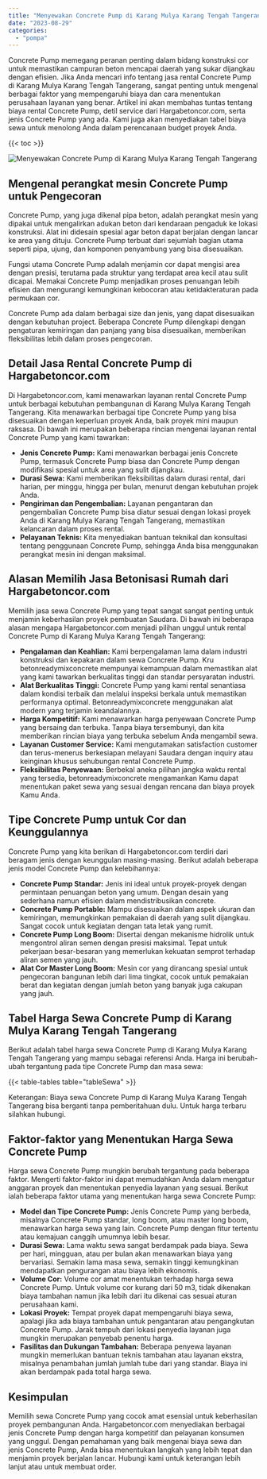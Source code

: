 ```yaml
---
title: "Menyewakan Concrete Pump di Karang Mulya Karang Tengah Tangerang"
date: "2023-08-29"
categories: 
  - "pompa"
---
```




Concrete Pump memegang peranan penting dalam bidang konstruksi cor untuk memastikan campuran beton mencapai daerah yang sukar dijangkau dengan efisien. Jika Anda mencari info tentang jasa rental Concrete Pump di Karang Mulya Karang Tengah Tangerang, sangat penting untuk mengenal berbagai faktor yang mempengaruhi biaya dan cara menentukan perusahaan layanan yang benar. Artikel ini akan membahas tuntas tentang biaya rental Concrete Pump, detil service dari Hargabetoncor.com, serta jenis Concrete Pump yang ada. Kami juga akan menyediakan tabel biaya sewa untuk menolong Anda dalam perencanaan budget proyek Anda.

{{< toc >}}

![Menyewakan Concrete Pump di Karang Mulya Karang Tengah Tangerang](https://hargareadymixid.github.io/pompa/concrete-pump%20(11).png)

## Mengenal perangkat mesin Concrete Pump untuk Pengecoran

Concrete Pump, yang juga dikenal pipa beton, adalah perangkat mesin yang dipakai untuk mengalirkan adukan beton dari kendaraan pengaduk ke lokasi konstruksi. Alat ini didesain spesial agar beton dapat berjalan dengan lancar ke area yang dituju. Concrete Pump terbuat dari sejumlah bagian utama seperti pipa, ujung, dan komponen penyambung yang bisa disesuaikan.

Fungsi utama Concrete Pump adalah menjamin cor dapat mengisi area dengan presisi, terutama pada struktur yang terdapat area kecil atau sulit dicapai. Memakai Concrete Pump menjadikan proses penuangan lebih efisien dan mengurangi kemungkinan kebocoran atau ketidakteraturan pada permukaan cor.

Concrete Pump ada dalam berbagai size dan jenis, yang dapat disesuaikan dengan kebutuhan project. Beberapa Concrete Pump dilengkapi dengan pengaturan kemiringan dan panjang yang bisa disesuaikan, memberikan fleksibilitas lebih dalam proses pengecoran.

## Detail Jasa Rental Concrete Pump di Hargabetoncor.com

Di Hargabetoncor.com, kami menawarkan layanan rental Concrete Pump untuk berbagai kebutuhan pembangunan di Karang Mulya Karang Tengah Tangerang. Kita menawarkan berbagai tipe Concrete Pump yang bisa disesuaikan dengan keperluan proyek Anda, baik proyek mini maupun raksasa. Di bawah ini merupakan beberapa rincian mengenai layanan rental Concrete Pump yang kami tawarkan:

- **Jenis Concrete Pump:** Kami menawarkan berbagai jenis Concrete Pump, termasuk Concrete Pump biasa dan Concrete Pump dengan modifikasi spesial untuk area yang sulit dijangkau.
- **Durasi Sewa:** Kami memberikan fleksibilitas dalam durasi rental, dari harian, per minggu, hingga per bulan, menurut dengan kebutuhan projek Anda.
- **Pengiriman dan Pengembalian:** Layanan pengantaran dan pengembalian Concrete Pump bisa diatur sesuai dengan lokasi proyek Anda di Karang Mulya Karang Tengah Tangerang, memastikan kelancaran dalam proses rental.
- **Pelayanan Teknis:** Kita menyediakan bantuan teknikal dan konsultasi tentang penggunaan Concrete Pump, sehingga Anda bisa menggunakan perangkat mesin ini dengan maksimal.

## Alasan Memilih Jasa Betonisasi Rumah dari Hargabetoncor.com

Memilih jasa sewa Concrete Pump yang tepat sangat sangat penting untuk menjamin keberhasilan proyek pembuatan Saudara. Di bawah ini beberapa alasan mengapa Hargabetoncor.com menjadi pilihan unggul untuk rental Concrete Pump di Karang Mulya Karang Tengah Tangerang:

- **Pengalaman dan Keahlian:** Kami berpengalaman lama dalam industri konstruksi dan kepakaran dalam sewa Concrete Pump. Kru betonreadymixconcrete mempunyai kemampuan dalam memastikan alat yang kami tawarkan berkualitas tinggi dan standar persyaratan industri.
- **Alat Berkualitas Tinggi:** Concrete Pump yang kami rental senantiasa dalam kondisi terbaik dan melalui inspeksi berkala untuk memastikan performanya optimal. Betonreadymixconcrete menggunakan alat modern yang terjamin keandalannya.
- **Harga Kompetitif:** Kami menawarkan harga penyewaan Concrete Pump yang bersaing dan terbuka. Tanpa biaya tersembunyi, dan kita memberikan rincian biaya yang terbuka sebelum Anda mengambil sewa.
- **Layanan Customer Service:** Kami mengutamakan satisfaction customer dan terus-menerus berkesiapan melayani Saudara dengan inquiry atau keinginan khusus sehubungan rental Concrete Pump.
- **Fleksibilitas Penyewaan:** Berbekal aneka pilihan jangka waktu rental yang tersedia, betonreadymixconcrete mengamankan Kamu dapat menentukan paket sewa yang sesuai dengan rencana dan biaya proyek Kamu Anda.

## Tipe Concrete Pump untuk Cor dan Keunggulannya

Concrete Pump yang kita berikan di Hargabetoncor.com terdiri dari beragam jenis dengan keunggulan masing-masing. Berikut adalah beberapa jenis model Concrete Pump dan kelebihannya:

- **Concrete Pump Standar:** Jenis ini ideal untuk proyek-proyek dengan permintaan penuangan beton yang umum. Dengan desain yang sederhana namun efisien dalam mendistribusikan concrete.
- **Concrete Pump Portable:** Mampu disesuaikan dalam aspek ukuran dan kemiringan, memungkinkan pemakaian di daerah yang sulit dijangkau. Sangat cocok untuk kegiatan dengan tata letak yang rumit.
- **Concrete Pump Long Boom:** Disertai dengan mekanisme hidrolik untuk mengontrol aliran semen dengan presisi maksimal. Tepat untuk pekerjaan besar-besaran yang memerlukan kekuatan semprot terhadap aliran semen yang jauh.
- **Alat Cor Master Long Boom:** Mesin cor yang dirancang spesial untuk pengecoran bangunan lebih dari lima tingkat, cocok untuk pemakaian berat dan kegiatan dengan jumlah beton yang banyak juga cakupan yang jauh.

## Tabel Harga Sewa Concrete Pump di Karang Mulya Karang Tengah Tangerang

Berikut adalah tabel harga sewa Concrete Pump di Karang Mulya Karang Tengah Tangerang yang mampu sebagai referensi Anda. Harga ini berubah-ubah tergantung pada tipe Concrete Pump dan masa sewa:

{{< table-tables table="tableSewa" >}}

Keterangan: Biaya sewa Concrete Pump di Karang Mulya Karang Tengah Tangerang bisa berganti tanpa pemberitahuan dulu. Untuk harga terbaru silahkan hubungi.

## Faktor-faktor yang Menentukan Harga Sewa Concrete Pump

Harga sewa Concrete Pump mungkin berubah tergantung pada beberapa faktor. Mengerti faktor-faktor ini dapat memudahkan Anda dalam mengatur anggaran proyek dan menentukan penyedia layanan yang sesuai. Berikut ialah beberapa faktor utama yang menentukan harga sewa Concrete Pump:

- **Model dan Tipe Concrete Pump:** Jenis Concrete Pump yang berbeda, misalnya Concrete Pump standar, long boom, atau master long boom, menawarkan harga sewa yang lain. Concrete Pump dengan fitur tertentu atau kemajuan canggih umumnya lebih besar.
- **Durasi Sewa:** Lama waktu sewa sangat berdampak pada biaya. Sewa per hari, mingguan, atau per bulan akan menawarkan biaya yang bervariasi. Semakin lama masa sewa, semakin tinggi kemungkinan mendapatkan pengurangan atau biaya lebih ekonomis.
- **Volume Cor:** Volume cor amat menentukan terhadap harga sewa Concrete Pump. Untuk volume cor kurang dari 50 m3, tidak dikenakan biaya tambahan namun jika lebih dari itu dikenai cas sesuai aturan perusahaan kami.
- **Lokasi Proyek:** Tempat proyek dapat mempengaruhi biaya sewa, apalagi jika ada biaya tambahan untuk pengantaran atau pengangkutan Concrete Pump. Jarak tempuh dari lokasi penyedia layanan juga mungkin merupakan penyebab penentu harga.
- **Fasilitas dan Dukungan Tambahan:** Beberapa penyewa layanan mungkin memerlukan bantuan teknis tambahan atau layanan ekstra, misalnya penambahan jumlah jumlah tube dari yang standar. Biaya ini akan berdampak pada total harga sewa.

## Kesimpulan

Memilih sewa Concrete Pump yang cocok amat esensial untuk keberhasilan proyek pembangunan Anda. Hargabetoncor.com menyediakan berbagai jenis Concrete Pump dengan harga kompetitif dan pelayanan konsumen yang unggul. Dengan pemahaman yang baik mengenai biaya sewa dan jenis Concrete Pump, Anda bisa menentukan langkah yang lebih tepat dan menjamin proyek berjalan lancar. Hubungi kami untuk keterangan lebih lanjut atau untuk membuat order.
